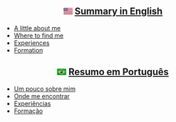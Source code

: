<h2 align="center">
    <img src="assets/img/en-us.png" alt="en-us">
    <a href="/en-us.md">Summary in English</a>
</h2> 

<p align="center">
    <ul>
        <li><a href="/en-us.md#a-little-about-me">A little about me</a></li>
        <li><a href="/en-us.md#where-to-find-me">Where to find me</a></li>
        <li><a href="/en-us.md#experiences">Experiences</a></li>
        <li><a href="/en-us.md#formation">Formation</a></li>
    </ul>
</p>

<h2 align="center">
    <img src="assets/img/pt-br.png" alt="pt-br">
    <a href="/pt-br.md">Resumo em Português</a>
</h2> 

<p align="center">
    <ul>
        <li><a href="/pt-br.md#um-pouco-sobre-mim">Um pouco sobre mim</a></li>
        <li><a href="/pt-br.md#onde-me-encontrar">Onde me encontrar</a></li>
        <li><a href="/pt-br.md#experiências">Experiências</a></li>
        <li><a href="/pt-br.md#formação">Formação</a></li>
    </ul>
</p>
